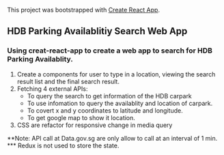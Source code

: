 This project was bootstrapped with [Create React App](https://github.com/facebook/create-react-app).

## HDB Parking Availablitiy Search Web App
### Using creat-react-app to create a web app to search for HDB Parking Availablity.

<ol>
	<li>Create a components for user to type in a location, viewing the search result list and the final search result.</li>
	<li>Fetching 4 external APIs:
		<ul>
			<li>To query the search to get information of the HDB carpark</li>
			<li>To use infomation to query the availablity and location of carpark.</li>
			<li>To covert x and y coordinates to latitude and longitude.</li>
			<li>To get google map to show it location.</li>
		</ul>
	</li>
<li>CSS are refactor for responsive change in media query</li>
</ol>

**Note: API call at Data.gov.sg are only allow to call at an interval of 1 min.
*** Redux is not used to store the state.
